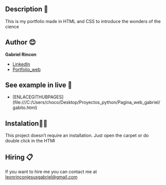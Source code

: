 ## Description 🦖
This is my portfolio made in HTML and CSS to 
introduce the wonders of the cience 

## Author 😊
**Gabriel Rincon**

* [LinkedIn](www.linkedin.com/in/imgabriel09)
* [Portfolio_web]()

## See example in live 👀
- [ENLACEGITHUBPAGES] (file:///C:/Users/choco/Desktop/Proyectos_python/Pagina_web_gabriel/gabito.html)

## Instalation👨‍🔧
This project doesn’t require an installation. Just open the carpet or do double click in the HTMl

## Hiring 📋
If you want to hire me you can contact me at leonrinconjesusgabriel@gmail.com
